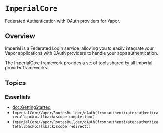 # ``ImperialCore``

Federated Authentication with OAuth providers for Vapor.

## Overview

Imperial is a Federated Login service, allowing you to easily integrate your Vapor applications with OAuth providers to handle your apps authentication.

The ImperialCore framework provides a set of tools shared by all Imperial provider frameworks.

## Topics

### Essentials

- <doc:GettingStarted>
- ``ImperialCore/Vapor/RoutesBuilder/oAuth(from:authenticate:authenticateCallback:callback:scope:completion:)``
- ``ImperialCore/Vapor/RoutesBuilder/oAuth(from:authenticate:authenticateCallback:callback:scope:redirect:)``
